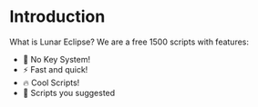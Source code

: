 # Introduction
What is Lunar Eclipse?
We are a free 1500 scripts with features:
   - 🔐 No Key System!
   - ⚡️ Fast and quick!
   - 🔥 Cool Scripts!
   - 🌟 Scripts you suggested
